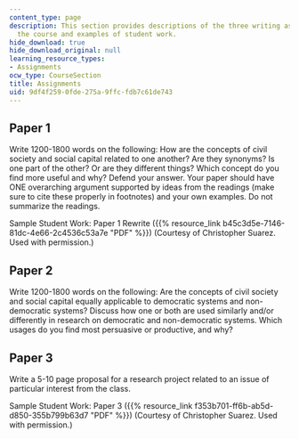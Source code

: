 ```yaml
---
content_type: page
description: This section provides descriptions of the three writing assignments for
  the course and examples of student work.
hide_download: true
hide_download_original: null
learning_resource_types:
- Assignments
ocw_type: CourseSection
title: Assignments
uid: 9df4f259-0fde-275a-9ffc-fdb7c61de743
---
```


Paper 1
-------

Write 1200-1800 words on the following: How are the concepts of civil society and social capital related to one another? Are they synonyms? Is one part of the other? Or are they different things? Which concept do you find more useful and why? Defend your answer. Your paper should have ONE overarching argument supported by ideas from the readings (make sure to cite these properly in footnotes) and your own examples. Do not summarize the readings.

Sample Student Work: Paper 1 Rewrite ({{% resource_link b45c3d5e-7146-81dc-4e66-2c4536c53a7e "PDF" %}}) (Courtesy of Christopher Suarez. Used with permission.)

Paper 2
-------

Write 1200-1800 words on the following: Are the concepts of civil society and social capital equally applicable to democratic systems and non-democratic systems? Discuss how one or both are used similarly and/or differently in research on democratic and non-democratic systems. Which usages do you find most persuasive or productive, and why?

Paper 3
-------

Write a 5-10 page proposal for a research project related to an issue of particular interest from the class.

Sample Student Work: Paper 3 ({{% resource_link f353b701-ff6b-ab5d-d850-355b799b63d7 "PDF" %}}) (Courtesy of Christopher Suarez. Used with permission.)